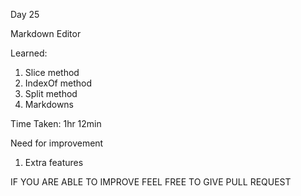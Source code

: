 Day 25

Markdown Editor

Learned:

1. Slice method
2. IndexOf method
3. Split method
4. Markdowns


Time Taken:
1hr 12min

Need for improvement

1. Extra features

IF YOU ARE ABLE TO IMPROVE FEEL FREE TO GIVE PULL REQUEST

